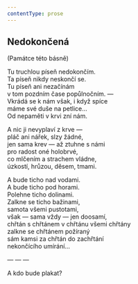 ```yaml
---
contentType: prose
---
```


## Nedokončená

(Památce této básně)

Tu truchlou píseň nedokončím.  
Ta píseň nikdy neskončí se.  
Tu píseň ani nezačínám  
v tom pozdním čase popůlnočním. —  
Vkrádá se k nám však, i když spíce  
máme své duše na petlice…  
Od nepaměti v krvi zní nám.

A nic ji nevyplaví z krve —  
pláč ani nářek, slzy žádné,  
jen sama krev — až ztuhne s námi  
pro radost oné holobrvé,  
co mlčením a strachem vládne,  
úzkostí, hrůzou, děsem, tmami.

A bude ticho nad vodami.  
A bude ticho pod horami.  
Polehne ticho dolinami.  
Zalkne se ticho bažinami,  
samota všemi pustotami,  
však — sama vždy — jen doosamí,  
chřtán s chřtánem v chřtánu všemi chřtány  
zalkne se chřtánem požíraný  
sám kamsi za chřtán do zachřtání  
nekončícího umírání…

— — —

A kdo bude plakat?
